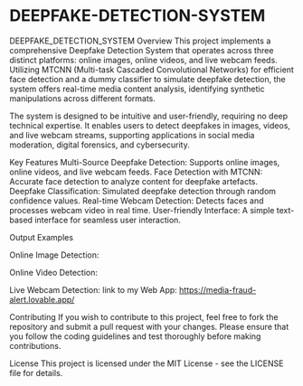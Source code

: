 # DEEPFAKE-DETECTION-SYSTEM

DEEPFAKE_DETECTION_SYSTEM
Overview This project implements a comprehensive Deepfake Detection System that operates across three distinct platforms: online images, online videos, and live webcam feeds. Utilizing MTCNN (Multi-task Cascaded Convolutional Networks) for efficient face detection and a dummy classifier to simulate deepfake detection, the system offers real-time media content analysis, identifying synthetic manipulations across different formats.

The system is designed to be intuitive and user-friendly, requiring no deep technical expertise. It enables users to detect deepfakes in images, videos, and live webcam streams, supporting applications in social media moderation, digital forensics, and cybersecurity.

Key Features Multi-Source Deepfake Detection: Supports online images, online videos, and live webcam feeds. Face Detection with MTCNN: Accurate face detection to analyze content for deepfake artefacts. Deepfake Classification: Simulated deepfake detection through random confidence values. Real-time Webcam Detection: Detects faces and processes webcam video in real time. User-friendly Interface: A simple text-based interface for seamless user interaction.

Output Examples

Online Image Detection:

Online Video Detection:

Live Webcam Detection: link to my Web App: https://media-fraud-alert.lovable.app/

Contributing If you wish to contribute to this project, feel free to fork the repository and submit a pull request with your changes. Please ensure that you follow the coding guidelines and test thoroughly before making contributions.

License This project is licensed under the MIT License - see the LICENSE file for details.
